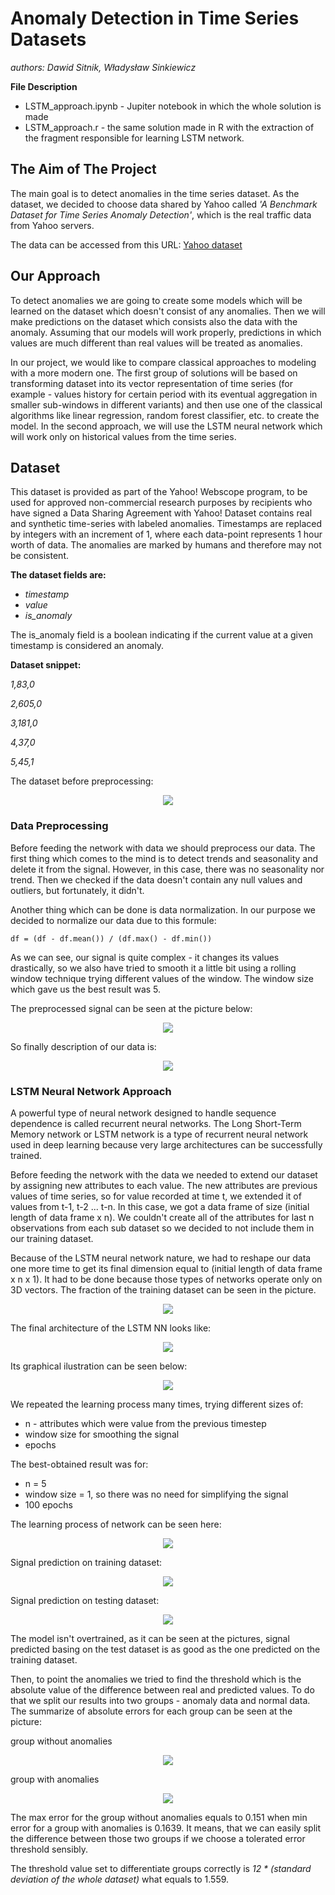 # Anomaly Detection in Time Series Datasets
*authors: Dawid Sitnik, Władysław Sinkiewicz*

**File Description**

* LSTM_approach.ipynb - Jupiter notebook in which the whole solution is made
* LSTM_approach.r - the same solution made in R with the extraction of the fragment responsible for learning LSTM network.

## The Aim of The Project
The main goal is to detect anomalies in the time series dataset. As the dataset, we decided to choose data shared by Yahoo called *'A Benchmark Dataset for Time Series Anomaly Detection'*, which is the real traffic data from Yahoo servers. 

The data can be accessed from this URL:
[Yahoo dataset](https://yahooresearch.tumblr.com/post/114590420346/a-benchmark-dataset-for-time-series-anomaly?fbclid=IwAR31SaUo48kFzUCeYPFDfVGRKyqYPW3vmY0XDuci7uIYM-XrrW86QXGerrY)

## Our Approach
To detect anomalies we are going to create some models which will be learned on the dataset which doesn't consist of any anomalies. Then we will make predictions on the dataset which consists also the data with the anomaly. Assuming that our models will work properly, predictions in which values are much different than real values will be treated as anomalies.

In our project, we would like to compare classical approaches to modeling with a more modern one. The first group of solutions will be based on transforming dataset into its vector representation of time series (for example - values history for certain period with its eventual aggregation in smaller sub-windows in different variants) and then use one of the classical algorithms like linear regression, random forest classifier, etc. to create the model. In the second approach, we will use the LSTM neural network which will work only on historical values from the time series.

## Dataset
This dataset is provided as part of the Yahoo! Webscope program, to be used for approved non-commercial research purposes by recipients who have signed a Data Sharing Agreement with Yahoo! Dataset contains real and synthetic time-series with labeled anomalies. Timestamps are replaced by integers with an increment of 1, where each data-point represents 1 hour worth of data. The anomalies are marked by humans and therefore may not be consistent.

**The dataset fields are:**
* *timestamp*
* *value*
* *is_anomaly*
    
The is_anomaly field is a boolean indicating if the current value at a given timestamp is considered an anomaly.

**Dataset snippet:**

*1,83,0*

*2,605,0*

*3,181,0*

*4,37,0*

*5,45,1*

The dataset before preprocessing:
<p align="center">
  <img src = "https://imgur.com/qkjA3oo.png"/>
</p>

### Data Preprocessing
Before feeding the network with data we should preprocess our data. The first thing which comes to the mind is to detect trends and seasonality and delete it from the signal. However, in this case, there was no seasonality nor trend. Then we checked if the data doesn't contain any null values and outliers, but fortunately, it didn't.

Another thing which can be done is data normalization. In our purpose we decided to normalize our data due to this formule:
```
df = (df - df.mean()) / (df.max() - df.min())
```

As we can see, our signal is quite complex - it changes its values drastically, so we also have tried to smooth it a little bit using a rolling window technique trying different values of the window. The window size which gave us the best result was 5.

The preprocessed signal can be seen at the picture below:

<p align="center">
  <img src = "https://imgur.com/oSG2zG7.png"/>
</p> 

So finally description of our data is:
<p align="center">
  <img src = "https://imgur.com/BMTJWsV.png"/>
</p>




### LSTM Neural Network Approach
A powerful type of neural network designed to handle sequence dependence is called recurrent neural networks. The Long Short-Term Memory network or LSTM network is a type of recurrent neural network used in deep learning because very large architectures can be successfully trained.

Before feeding the network with the data we needed to extend our dataset by assigning new attributes to each value. The new attributes are previous values of time series, so for value recorded at time t, we extended it of values from t-1, t-2 ... t-n. In this case, we got a data frame of size (initial length of data frame x n). We couldn't create all of the attributes for last n observations from each sub dataset so we decided to not include them in our training dataset. 

Because of the LSTM neural network nature, we had to reshape our data one more time to get its final dimension equal to (initial length of data frame x n x 1). It had to be done because those types of networks operate only on 3D vectors. The fraction of the training dataset can be seen in the picture.

<p align="center">
  <img src = "https://imgur.com/kT1A5pH.png"/>
</p>

The final architecture of the LSTM NN looks like:
<p align="center">
  <img src = "https://imgur.com/oK2PkrI.png"/>
</p>

Its graphical ilustration can be seen below:
<p align="center">
  <img src = "https://imgur.com/339bam0.png"/>
</p>

We repeated the learning process many times, trying different sizes of:
* n - attributes which were value from the previous timestep
* window size for smoothing the signal
* epochs 

The best-obtained result was for:
* n = 5
* window size = 1, so there was no need for simplifying the signal
* 100 epochs

The learning process of network can be seen here:
<p align="center">
  <img src = "https://imgur.com/59ARm9m.png"/>
</p>

Signal prediction on training dataset:
<p align="center">
  <img src = "https://imgur.com/WbhzOD0.png"/>
</p>


Signal prediction on testing dataset:
<p align="center">
  <img src = "https://imgur.com/Dx0f3ja.png"/>
</p>

The model isn't overtrained, as it can be seen at the pictures, signal predicted basing on the test dataset is as good as the one predicted on the training dataset.

Then, to point the anomalies we tried to find the threshold which is the absolute value of the difference between real and predicted values. To do that we split our results into two groups - anomaly data and normal data. The summarize of absolute errors for each group can be seen at the picture:

group without anomalies
<p align="center">
  <img src = "https://imgur.com/4HMz185.png"/>
</p>

group with anomalies
<p align="center">
  <img src = "https://imgur.com/rwVLJJg.png"/>
</p>

The max error for the group without anomalies equals to 0.151 when min error for a group with anomalies is 0.1639. It means, that we can easily split the difference between those two groups if we choose a tolerated error threshold sensibly.

The threshold value set to differentiate groups correctly is *12 * (standard deviation of the whole dataset)* what equals to 1.559.



